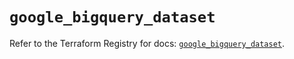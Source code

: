# `google_bigquery_dataset`

Refer to the Terraform Registry for docs: [`google_bigquery_dataset`](https://registry.terraform.io/providers/hashicorp/google-beta/5.25.0/docs/resources/google_bigquery_dataset).
